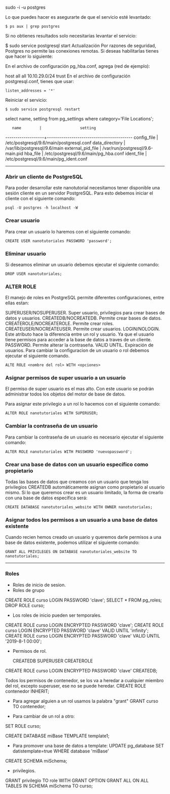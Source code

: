 sudo -i -u postgres

Lo que puedes hacer es asegurarte de que el servicio esté levantado:

`
$ ps aux | grep postgres
`

Si no obtienes resultados solo necesitarías levantar el servicio:

$ sudo service postgresql start
Actualización
Por razones de seguridad, Postgres no permite las conexiones remotas. Si deseas habilitarlas tienes que hacer lo siguiente:

En el archivo de configuración pg_hba.conf, agrega (red de ejemplo):

host all all 10.10.29.0/24 trust
En el archivo de configuración postgresql.conf, tienes que usar:

`
listen_addresses = '*'
`

Reiniciar el servicio:

`
$ sudo service postgresql restart
`

select name, setting from pg_settings where category='File Locations';

       name        |                 setting                  
-------------------+------------------------------------------
 config_file       | /etc/postgresql/9.6/main/postgresql.conf
 data_directory    | /var/lib/postgresql/9.6/main
 external_pid_file | /var/run/postgresql/9.6-main.pid
 hba_file          | /etc/postgresql/9.6/main/pg_hba.conf
 ident_file        | /etc/postgresql/9.6/main/pg_ident.conf


-------------------------------------------------

### Abrir un cliente de PostgreSQL

Para poder desarrollar este nanotutorial necesitamos tener disponible una sesión cliente en un servidor PostgreSQL. Para esto debemos iniciar el cliente con el siguiente comando:

`
psql -U postgres -h localhost -W
`

### Crear usuario

Para crear un usuario lo haremos con el siguiente comando:

`
CREATE USER nanotutoriales PASSWORD 'password';
`

### Eliminar usuario

Si deseamos eliminar un usuario debemos ejecutar el siguiente comando:

`
DROP USER nanotutoriales;
`

### ALTER ROLE

El manejo de roles en PostgreSQL permite diferentes configuraciones, entre ellas estan:

SUPERUSER/NOSUPERUSER. Super usuario, privilegios para crear bases de datos y usuarios.
CREATEDB/NOCREATEDB. Permite crear bases de datos.
CREATEROLE/NOCREATEROLE. Permite crear roles.
CREATEUSER/NOCREATEUSER. Permite crear usuarios.
LOGIN/NOLOGIN. Este atributo hace la diferencia entre un rol y usuario. Ya que el usuario tiene permisos para acceder a la base de datos a traves de un cliente.
PASSWORD. Permite alterar la contraseña.
VALID UNTIL. Expiración de usuarios.
Para cambiar la configuracion de un usuario o rol debemos ejecutar el siguiente comando.

`
ALTE ROLE <nombre del rol> WITH <opciones>
`

### Asignar permisos de super usuario a un usuario

El permiso de super usuario es el mas alto. Con este usuario se podrán administrar todos los objetos del motor de base de datos.

Para asignar este privilegio a un rol lo hacemos con el siguiente comando:

`
ALTER ROLE nanotutoriales WITH SUPERUSER;
`


### Cambiar la contraseña de un usuario

Para cambiar la contraseña de un usuario es necesario ejecutar el siguiente comando:

`
ALTER ROLE nanotutoriales WITH PASSWORD 'nuevopassword';
`

### Crear una base de datos con un usuario específico como propietario

Todas las bases de datos que creamos con un usuario que tenga los privilegios CREATEDB automáticamente asignan como propietario al usuario mismo. Si lo que queremos crear es un usuario limitado, la forma de crearlo con una base de datos específica será:

`
CREATE DATABASE nanotutoriales_website WITH OWNER nanotutoriales;
`

### Asignar todos los permisos a un usuario a una base de datos existente

Cuando recien hemos creado un usuario y queremos darle permisos a una base de datos existente, podemos utilizar el siguiente comando:

`
GRANT ALL PRIVILEGES ON DATABASE nanotutoriales_website TO nanotutoriales;
`

-------------------------------------------------


### Roles

+ Roles de inicio de sesion.
+ Roles de grupo

CREATE ROLE curso LOGIN PASSWORD 'clave';
SELECT * FROM pg_roles;
DROP ROLE curso;

+ Los roles de inicio pueden ser temporales.

CREATE ROLE curso LOGIN ENCRYPTED PASSWORD 'clave';
CREATE ROLE curso LOGIN ENCRYPTED PASSWORD 'clave' VALID UNTIL 'infinity';
CREATE ROLE curso LOGIN ENCRYPTED PASSWORD 'clave' VALID UNTIL '2019-8-1 00:00';

+ Permisos de rol.

  CREATEDB
  SUPERUSER
  CREATEROLE

CREATE ROLE curso LOGIN ENCRYPTED PASSWORD 'clave' CREATEDB;

Todos los permisos de contenedor, se los va a heredar a cualquier miembro del rol, excepto superuser, ese no se puede heredar.
CREATE ROLE contenedor INHERIT;

+ Para agregar alguien a un rol usamos la palabra "grant"
GRANT curso TO contenedor;

+ Para cambiar de un rol a otro:

SET ROLE curso;

CREATE DATABASE miBase TEMPLATE template1;

+ Para promover una base de datos a template:
UPDATE pg_database SET datistemplate=true WHERE database 'miBase' 


CREATE SCHEMA miSchema;

+ privilegios.

GRANT privilegio TO role WITH GRANT OPTION
GRANT ALL ON ALL TABLES IN SCHEMA miSchema TO curso;
















